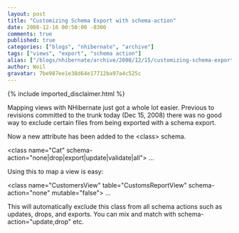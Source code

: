 ```yaml
---
layout: post
title: "Customizing Schema Export with schema-action"
date: 2008-12-16 00:50:00 -0300
comments: true
published: true
categories: ["blogs", "nhibernate", "archive"]
tags: ["views", "export", "schema action"]
alias: ["/blogs/nhibernate/archive/2008/12/15/customizing-schema-export-with-schema-action.aspx"]
author: Woil
gravatar: 7be987ee1e38d64e17712ba97a4c525c
---
```

{% include imported_disclaimer.html %}
<p>Mapping views with NHibernate just got a whole lot easier. Previous to revisions committed to the trunk today (Dec 15, 2008) there was no good way to exclude certain files from being exported with a schema export. </p>
<p>Now a new attribute has been added to the &lt;class&gt; schema. </p>
<p>&lt;class name="Cat" schema-action="none|drop|export|update|validate|all"&gt; ...</p>
<p>Using this to map a view is easy:</p>
<p>&lt;class name="CustomersView" table="CustomsReportView" schema-action="none" mutable="false"&gt; ...</p>
<p>This will automatically exclude this class from all schema actions such as updates, drops, and exports. You can mix and match with schema-action="update,drop" etc.</p>
<p>&nbsp;</p>
<p>&nbsp;</p>
